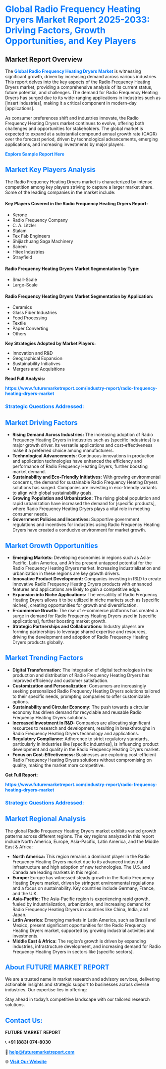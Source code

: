 <h1 style="color: #007BFF;">Global Radio Frequency Heating Dryers Market Report 2025-2033: Driving Factors, Growth Opportunities, and Key Players</h1>

<section id="overview">
<h2>Market Report Overview</h2>
<p>The <a href="https://www.futuremarketreport.com/industry-report/radio-frequency-heating-dryers-market" style="color: #007BFF; text-decoration: none;"><strong>Global Radio Frequency Heating Dryers Market</strong></a> is witnessing significant growth, driven by increasing demand across various industries. This report delves into the key aspects of the Radio Frequency Heating Dryers market, providing a comprehensive analysis of its current status, future potential, and challenges. The demand for Radio Frequency Heating Dryers has surged due to its wide-ranging applications in industries such as [insert industries], making it a critical component in modern-day [applications].</p>
<p>As consumer preferences shift and industries innovate, the Radio Frequency Heating Dryers market continues to evolve, offering both challenges and opportunities for stakeholders. The global market is expected to expand at a substantial compound annual growth rate (CAGR) over the forecast period, driven by technological advancements, emerging applications, and increasing investments by major players.</p>
</section>

<section id="overview">
<p><a href="https://www.futuremarketreport.com/request-sample/reportId=52290" style="color: #007BFF; text-decoration: none;"><strong>Explore Sample Report Here</strong></a></p>
</section>

<section id="key-players">
<h2 style="color: #007BFF;">Market Key Players Analysis</h2>
<p>The Radio Frequency Heating Dryers market is characterized by intense competition among key players striving to capture a larger market share. Some of the leading companies in the market include:</p>
<h4>Key Players Covered in the Radio Frequency Heating Dryers Report:</h4>
<ul><li>Kerone</li><li>Radio Frequency Company</li><li>C. A. Litzler</li><li>Stalam</li><li>Tex Fab Engineers</li><li>Shijiazhuang Saga Machinery</li><li>Sairem</li><li>Hitex Industries</li><li>Strayfield</li></ul>
<h4>Radio Frequency Heating Dryers Market Segmentation by Type:</h4>
<ul><li>Small-Scale</li><li>Large-Scale</li></ul>

<h4>Radio Frequency Heating Dryers Market Segmentation by Application:</h4>
<ul><li>Ceramics</li><li>Glass Fiber Industries</li><li>Food Processing</li><li>Textile</li><li>Paper Converting</li><li>Others</li></ul>
<p><strong>Key Strategies Adopted by Market Players:</strong></p>
<ul>
<li>Innovation and R&D</li>
<li>Geographical Expansion</li>
<li>Sustainability Initiatives</li>
<li>Mergers and Acquisitions</li>
</ul>
</section>

<section>
<p><strong>Read Full Analysis: </strong></p><a href="https://www.futuremarketreport.com/industry-report/radio-frequency-heating-dryers-market" style="color: #007BFF; text-decoration: none;"><strong>https://www.futuremarketreport.com/industry-report/radio-frequency-heating-dryers-market</strong></a>
<h3 style="color: #007BFF;">Strategic Questions Addressed:</h3>
</section>

<section id="driving-factors">
<h2 style="color: #007BFF;">Market Driving Factors</h2>
<ul>
<li><strong>Rising Demand Across Industries:</strong> The increasing adoption of Radio Frequency Heating Dryers in industries such as [specific industries] is a major growth driver. Its versatile applications and cost-effectiveness make it a preferred choice among manufacturers.</li>
<li><strong>Technological Advancements:</strong> Continuous innovations in production and application technologies have enhanced the efficiency and performance of Radio Frequency Heating Dryers, further boosting market demand.</li>
<li><strong>Sustainability and Eco-Friendly Initiatives:</strong> With growing environmental concerns, the demand for sustainable Radio Frequency Heating Dryers solutions has surged. Companies are investing in eco-friendly variants to align with global sustainability goals.</li>
<li><strong>Growing Population and Urbanization:</strong> The rising global population and rapid urbanization have increased the demand for [specific products], where Radio Frequency Heating Dryers plays a vital role in meeting consumer needs.</li>
<li><strong>Government Policies and Incentives:</strong> Supportive government regulations and incentives for industries using Radio Frequency Heating Dryers have created a conducive environment for market growth.</li>
</ul>
</section>

<section id="growth-opportunities">
<h2 style="color: #007BFF;">Market Growth Opportunities</h2>
<ul>
<li><strong>Emerging Markets:</strong> Developing economies in regions such as Asia-Pacific, Latin America, and Africa present untapped potential for the Radio Frequency Heating Dryers market. Increasing industrialization and urbanization in these regions are key growth drivers.</li>
<li><strong>Innovative Product Development:</strong> Companies investing in R&D to create innovative Radio Frequency Heating Dryers products with enhanced features and applications are likely to gain a competitive edge.</li>
<li><strong>Expansion into Niche Applications:</strong> The versatility of Radio Frequency Heating Dryers allows it to be utilized in niche markets such as [specific niches], creating opportunities for growth and diversification.</li>
<li><strong>E-commerce Growth:</strong> The rise of e-commerce platforms has created a surge in demand for Radio Frequency Heating Dryers used in [specific applications], further boosting market growth.</li>
<li><strong>Strategic Partnerships and Collaborations:</strong> Industry players are forming partnerships to leverage shared expertise and resources, driving the development and adoption of Radio Frequency Heating Dryers products globally.</li>
</ul>
</section>

<section id="trending-factors">
<h2 style="color: #007BFF;">Market Trending Factors</h2>
<ul>
<li><strong>Digital Transformation:</strong> The integration of digital technologies in the production and distribution of Radio Frequency Heating Dryers has improved efficiency and customer satisfaction.</li>
<li><strong>Customization and Personalization:</strong> Consumers are increasingly seeking personalized Radio Frequency Heating Dryers solutions tailored to their specific needs, prompting companies to offer customizable options.</li>
<li><strong>Sustainability and Circular Economy:</strong> The push towards a circular economy has driven demand for recyclable and reusable Radio Frequency Heating Dryers solutions.</li>
<li><strong>Increased Investment in R&D:</strong> Companies are allocating significant resources to research and development, resulting in breakthroughs in Radio Frequency Heating Dryers technology and applications.</li>
<li><strong>Regulatory Compliance:</strong> Adherence to strict regulatory standards, particularly in industries like [specific industries], is influencing product development and quality in the Radio Frequency Heating Dryers market.</li>
<li><strong>Focus on Cost-Effectiveness:</strong> Businesses are exploring cost-efficient Radio Frequency Heating Dryers solutions without compromising on quality, making the market more competitive.</li>
</ul>
</section>

<section>
<p><strong>Get Full Report: </strong></p><a href="https://www.futuremarketreport.com/industry-report/radio-frequency-heating-dryers-market" style="color: #007BFF; text-decoration: none;"><strong>https://www.futuremarketreport.com/industry-report/radio-frequency-heating-dryers-market</strong></a>
<h3 style="color: #007BFF;">Strategic Questions Addressed:</h3>
</section>


<section id="regional-analysis">
<h2 style="color: #007BFF;">Market Regional Analysis</h2>
<p>The global Radio Frequency Heating Dryers market exhibits varied growth patterns across different regions. The key regions analyzed in this report include North America, Europe, Asia-Pacific, Latin America, and the Middle East & Africa:</p>
<ul>
<li><strong>North America:</strong> This region remains a dominant player in the Radio Frequency Heating Dryers market due to its advanced industrial infrastructure and high adoption of new technologies. The U.S. and Canada are leading markets in this region.</li>
<li><strong>Europe:</strong> Europe has witnessed steady growth in the Radio Frequency Heating Dryers market, driven by stringent environmental regulations and a focus on sustainability. Key countries include Germany, France, and the U.K.</li>
<li><strong>Asia-Pacific:</strong> The Asia-Pacific region is experiencing rapid growth, fueled by industrialization, urbanization, and increasing demand for Radio Frequency Heating Dryers in countries like China, India, and Japan.</li>
<li><strong>Latin America:</strong> Emerging markets in Latin America, such as Brazil and Mexico, present significant opportunities for the Radio Frequency Heating Dryers market, supported by growing industrial activities and investments.</li>
<li><strong>Middle East & Africa:</strong> The region’s growth is driven by expanding industries, infrastructure development, and increasing demand for Radio Frequency Heating Dryers in sectors like [specific sectors].</li>
</ul>
</section>

<footer>
<h2 style="color: #007BFF;">About FUTURE MARKET REPORT</h2>
<p>We are a trusted name in market research and advisory services, delivering actionable insights and strategic support to businesses across diverse industries. Our expertise lies in offering:</p>

<p>Stay ahead in today’s competitive landscape with our tailored research solutions.</p>

<h2 style="color: #007BFF;">Contact Us:</h2>
<p><strong>FUTURE MARKET REPORT</strong></p>
<p>📞 <strong>+91 (883) 074-8030</strong></p>
<p>📧 <strong><a href="mailto:help@futuremarketreport.com" style="color: #007BFF;">help@futuremarketreport.com</a></strong></p>
<p>🌐 <strong><a href="https://www.futuremarketreport.com/" style="color: #007BFF;">Visit Our Website</a></strong></p>
</footer>